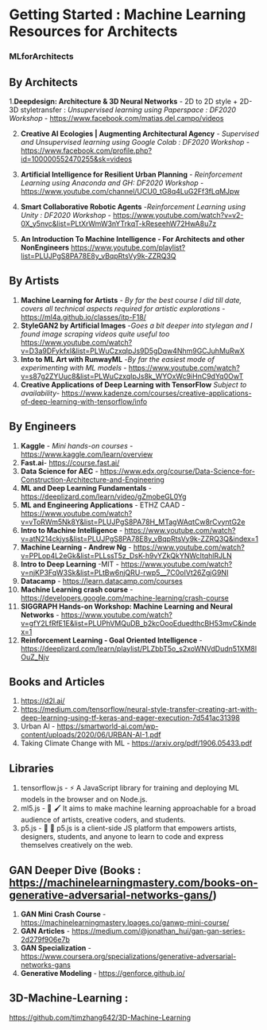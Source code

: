 # Getting Started : Machine Learning Resources for Architects

### MLforArchitects

## By Architects
1.**Deepdesign: Architecture & 3D Neural Networks** - 2D to 2D style + 2D-3D styletransfer : *Unsupervised learning using Paperspace : DF2020 Workshop* - https://www.facebook.com/matias.del.campo/videos

2. **Creative AI Ecologies | Augmenting Architectural Agency** - *Supervised and Unsupervised learning using Google Colab : DF2020 Workshop* - https://www.facebook.com/profile.php?id=100000552470255&sk=videos

3. **Artificial Intelligence for Resilient Urban Planning** - *Reinforcement Learning using Anaconda and GH: DF2020 Workshop* - https://www.youtube.com/channel/UCU0_tG8q4LuG2Ff3fLqMJpw

4. **Smart Collaborative Robotic Agents** -*Reinforcement Learning using Unity : DF2020 Workshop* - https://www.youtube.com/watch?v=v2-0X_y5nvc&list=PLtXrWmW3nYTrkqT-kReseehW72HwA8u7z

5. **An Introduction To Machine Intelligence - For Architects and other NonEngineers** https://www.youtube.com/playlist?list=PLUJPgS8PA78E8y_vBqpRtsVy9k-ZZRQ3Q

## By Artists
1. **Machine Learning for Artists** - *By far the best course I did till date, covers all technical aspects required for artistic explorations* - https://ml4a.github.io/classes/itp-F18/ 
2. **StyleGAN2 by Artificial Images** -*Goes a bit deeper into stylegan and I found image scraping videos quite useful too* https://www.youtube.com/watch?v=D3a9DFykfxI&list=PLWuCzxqIpJs9D5gDqw4Nhm9GCJuhMuRwX
3. **Into to ML Art with RunwayML** -*By far the easiest mode of experimenting with ML models* - https://www.youtube.com/watch?v=s87g2ZYUuc8&list=PLWuCzxqIpJs8k_WYOxWc9iHnC9dYq0OwT
4. **Creative Applications of Deep Learning with TensorFlow** *Subject to availability*- https://www.kadenze.com/courses/creative-applications-of-deep-learning-with-tensorflow/info

## By Engineers 
1. **Kaggle** - *Mini hands-on courses* - https://www.kaggle.com/learn/overview
2. **Fast.ai**- https://course.fast.ai/
3. **Data Science for AEC** - https://www.edx.org/course/Data-Science-for-Construction-Architecture-and-Engineering
4. **ML and Deep Learning Fundamentals** - https://deeplizard.com/learn/video/gZmobeGL0Yg
5. **ML and Engineering Applications** - ETHZ CAAD - https://www.youtube.com/watch?v=vToRWm5Nk8Y&list=PLUJPgS8PA78H_MTagWAqtCw8rCvyntG2e
6. **Intro to Machine Intelligence** - https://www.youtube.com/watch?v=atN214ckjys&list=PLUJPgS8PA78E8y_vBqpRtsVy9k-ZZRQ3Q&index=1
7. **Machine Learning - Andrew Ng** - https://www.youtube.com/watch?v=PPLop4L2eGk&list=PLLssT5z_DsK-h9vYZkQkYNWcItqhlRJLN
8. **Intro to Deep Learning** -MIT - https://www.youtube.com/watch?v=njKP3FqW3Sk&list=PLtBw6njQRU-rwp5__7C0oIVt26ZgjG9NI
9. **Datacamp** - https://learn.datacamp.com/courses
10. **Machine Learning crash course** -https://developers.google.com/machine-learning/crash-course
11. **SIGGRAPH  Hands-on Workshop: Machine Learning and Neural Networks** - https://www.youtube.com/watch?v=gfY2LfRfE1E&list=PLUPhVMQuDB_b2kcOooEduedthcBH53mvC&index=1
12. **Reinforcement Learning - Goal Oriented Intelligence** - https://deeplizard.com/learn/playlist/PLZbbT5o_s2xoWNVdDudn51XM8lOuZ_Njv


## Books and Articles
1. https://d2l.ai/
2. https://medium.com/tensorflow/neural-style-transfer-creating-art-with-deep-learning-using-tf-keras-and-eager-execution-7d541ac31398
3. Urban AI - https://smartworld-ai.com/wp-content/uploads/2020/06/URBAN-AI-1.pdf
4. Taking Climate Change with ML - https://arxiv.org/pdf/1906.05433.pdf

## Libraries
1. tensorflow.js - ⚡ A JavaScript library for training and deploying ML models in the browser and on Node.js.
2. ml5.js - 🤖 🖌 It aims to make machine learning approachable for a broad audience of artists, creative coders, and students.
3. p5.js - 🎨 🎸 p5.js is a client-side JS platform that empowers artists, designers, students, and anyone to learn to code and express themselves creatively on the web.

## GAN Deeper Dive (Books : https://machinelearningmastery.com/books-on-generative-adversarial-networks-gans/)
1. **GAN Mini Crash Course** - https://machinelearningmastery.lpages.co/ganwp-mini-course/
2. **GAN Articles** - https://medium.com/@jonathan_hui/gan-gan-series-2d279f906e7b
3. **GAN Specialization** - https://www.coursera.org/specializations/generative-adversarial-networks-gans
4. **Generative Modeling** - https://genforce.github.io/

## 3D-Machine-Learning : 
https://github.com/timzhang642/3D-Machine-Learning
